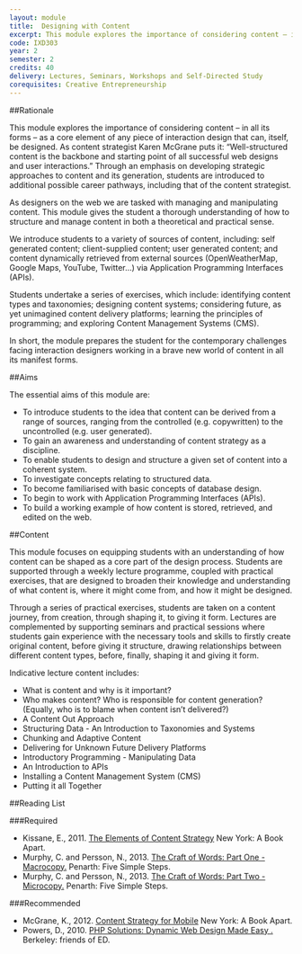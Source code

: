 ```yaml
---
layout: module
title:  Designing with Content
excerpt: This module explores the importance of considering content – in all its forms – as a core element of any piece of interaction design that can, itself, be designed. Through an emphasis on developing strategic approaches to content and its generation, students are introduced to additional possible career pathways, including that of the content strategist.
code: IXD303
year: 2
semester: 2
credits: 40
delivery: Lectures, Seminars, Workshops and Self-Directed Study
corequisites: Creative Entrepreneurship
---
```


##Rationale

This module explores the importance of considering content – in all its forms – as a core element of any piece of interaction design that can, itself, be designed. As content strategist Karen McGrane puts it: “Well-structured content is the backbone and starting point of all successful web designs and user interactions.” Through an emphasis on developing strategic approaches to content and its generation, students are introduced to additional possible career pathways, including that of the content strategist.

As designers on the web we are tasked with managing and manipulating content. This module gives the student a thorough understanding of how to structure and manage content in both a theoretical and practical sense.

We introduce students to a variety of sources of content, including: self generated content; client-supplied content; user generated content; and content dynamically retrieved from external sources (OpenWeatherMap, Google Maps, YouTube, Twitter…) via Application Programming Interfaces (APIs).

Students undertake a series of exercises, which include: identifying content types and taxonomies; designing content systems; considering future, as yet unimagined content delivery platforms; learning the principles of programming; and exploring Content Management Systems (CMS).

In short, the module prepares the student for the contemporary challenges facing interaction designers working in a brave new world of content in all its manifest forms.


##Aims

The essential aims of this module are:

+ To introduce students to the idea that content can be derived from a range of sources, ranging from the controlled (e.g. copywritten) to the uncontrolled (e.g. user generated).
+ To gain an awareness and understanding of content strategy as a discipline.
+ To enable students to design and structure a given set of content into a coherent system.
+ To investigate concepts relating to structured data.
+ To become familiarised with basic concepts of database design.
+ To begin to work with Application Programming Interfaces (APIs).
+ To build a working example of how content is stored, retrieved, and edited on the web.


##Content

This module focuses on equipping students with an understanding of how content can be shaped as a core part of the design process. Students are supported through a weekly lecture programme, coupled with practical exercises, that are designed to broaden their knowledge and understanding of what content is, where it might come from, and how it might be designed.

Through a series of practical exercises, students are taken on a content journey, from creation, through shaping it, to giving it form. Lectures are complemented by supporting seminars and practical sessions where students gain experience with the necessary tools and skills to firstly create original content, before giving it structure, drawing relationships between different content types, before, finally, shaping it and giving it form.

Indicative lecture content includes:

+ What is content and why is it important?
+ Who makes content? Who is responsible for content generation? (Equally, who is to blame when content isn’t delivered?)
+ A Content Out Approach
+ Structuring Data - An Introduction to Taxonomies and Systems
+ Chunking and Adaptive Content
+ Delivering for Unknown Future Delivery Platforms
+ Introductory Programming - Manipulating Data
+ An Introduction to APIs
+ Installing a Content Management System (CMS)
+ Putting it all Together


##Reading List

###Required

+ Kissane, E., 2011. [The Elements of Content Strategy](http://www.abookapart.com/products/the-elements-of-content-strategy) New York: A Book Apart.
+ Murphy, C. and Persson, N., 2013. [The Craft of Words: Part One - Macrocopy.](http://www.fivesimplesteps.com/products/the-craft-of-words) Penarth: Five Simple Steps.
+ Murphy, C. and Persson, N., 2013. [The Craft of Words: Part Two - Microcopy.](http://www.fivesimplesteps.com/products/the-craft-of-words-microcopy) Penarth: Five Simple Steps.


###Recommended

+ McGrane, K., 2012. [Content Strategy for Mobile](http://www.abookapart.com/products/content-strategy-for-mobile) New York: A Book Apart.
+ Powers, D., 2010. [PHP Solutions: Dynamic Web Design Made Easy .](http://www.amazon.co.uk/exec/obidos/ASIN/1430232498/monographic-21) Berkeley: friends of ED.